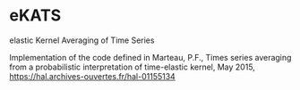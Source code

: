 # eKATS
elastic Kernel Averaging of Time Series

Implementation of the code defined in Marteau, P.F., Times series averaging from a probabilistic interpretation of time-elastic kernel, May 2015, https://hal.archives-ouvertes.fr/hal-01155134

